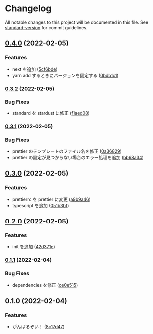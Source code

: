# Changelog

All notable changes to this project will be documented in this file. See [standard-version](https://github.com/conventional-changelog/standard-version) for commit guidelines.

## [0.4.0](https://github.com/p-chan/itsumono/compare/v0.3.2...v0.4.0) (2022-02-05)


### Features

* next を追加 ([5cf6bde](https://github.com/p-chan/itsumono/commit/5cf6bde97739badc537df529c2fdc6323fd2a2c7))
* yarn add するときにバージョンを固定する ([0bdb1c1](https://github.com/p-chan/itsumono/commit/0bdb1c1be42301a6804754b88cc23f959c59bf61))

### [0.3.2](https://github.com/p-chan/itsumono/compare/v0.3.1...v0.3.2) (2022-02-05)


### Bug Fixes

* standard を stardust に修正 ([f1aed08](https://github.com/p-chan/itsumono/commit/f1aed088632a1805614b59f9884b72023dba3d6b))

### [0.3.1](https://github.com/p-chan/itsumono/compare/v0.3.0...v0.3.1) (2022-02-05)


### Bug Fixes

* prettier のテンプレートのファイル名を修正 ([0a36829](https://github.com/p-chan/itsumono/commit/0a36829169bbed1780a83b64fb88ae652c3b5a20))
* prettier の設定が見つからない場合のエラー処理を追加 ([bb68a34](https://github.com/p-chan/itsumono/commit/bb68a341a9240f43d7dcee6b44f66199a053865e))

## [0.3.0](https://github.com/p-chan/itsumono/compare/v0.2.0...v0.3.0) (2022-02-05)


### Features

* prettierrc を prettier に変更 ([a9b9a46](https://github.com/p-chan/itsumono/commit/a9b9a464f12f93e8374a7ce55c2c7bb0f453b79b))
* typescript を追加 ([051b3bf](https://github.com/p-chan/itsumono/commit/051b3bf93cc6119268711863f91473984c68ff8d))

## [0.2.0](https://github.com/p-chan/itsumono/compare/v0.1.1...v0.2.0) (2022-02-05)


### Features

* init を追加 ([42d371e](https://github.com/p-chan/itsumono/commit/42d371e262db9b3b09aa537200be375902b7e2a8))

### [0.1.1](https://github.com/p-chan/itsumono/compare/v0.1.0...v0.1.1) (2022-02-04)


### Bug Fixes

* dependencies を修正 ([ce0e515](https://github.com/p-chan/itsumono/commit/ce0e5158d9847bd93ce85f7aa37e071d243385fc))

## 0.1.0 (2022-02-04)


### Features

* がんばるぞい！ ([8c17d47](https://github.com/p-chan/itsumono/commit/8c17d470469a3c209c14b38fe1dec461c17630fe))

